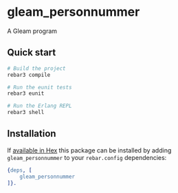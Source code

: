# gleam_personnummer

A Gleam program


## Quick start

```sh
# Build the project
rebar3 compile

# Run the eunit tests
rebar3 eunit

# Run the Erlang REPL
rebar3 shell
```


## Installation

If [available in Hex](https://www.rebar3.org/docs/dependencies#section-declaring-dependencies)
this package can be installed by adding `gleam_personnummer` to your `rebar.config` dependencies:

```erlang
{deps, [
    gleam_personnummer
]}.
```
